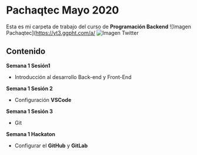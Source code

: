 # Pachaqtec Mayo 2020
Esta es mi carpeta de trabajo del curso de **Programación Backend**
![Imagen Pachaqtec](https://yt3.ggpht.com/a/
![Imagen Twitter](https://img.shields.io/twitter/follow/edzagastizabal?label=Twitter&style=social)
## Contenido
**Semana 1 Sesión1**

 - Introducción al desarrollo Back-end y Front-End

**Semana 1 Sesión 2**

 - Configuración **VSCode**

**Semana 1 Sesión 3**

 - Git

**Semana 1 Hackaton**

 - Configurar el **GitHub** y **GitLab**
